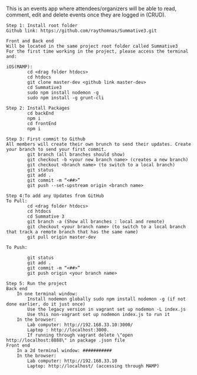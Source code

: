This is an events app where attendees/organizers will be able to read, comment, edit and delete events once they are logged in (CRUD).

	Step 1: Install root folder
	Github link: https://github.com/raythomnas/Summative3.git

	Front and Back end
	Will be located in the same project root folder called Summative3
	For the first time working in the project, please access the terminal and:

	iOS(MAMP): 
			cd <drag folder htdocs>
			cd htdocs
			git clone master-dev <github link master-dev>
			cd Summative3
			sudo npm install nodemon -g
			sudo npm install -g grunt-cli

	Step 2: Install Packages
			cd backEnd
			npm i
			cd frontEnd
			npm i

	Step 3: First commit to Github
	All members will create their own brunch to send their updates. Create your branch to send your first commit.
			git branch (all branches should show)
			git checkout -b <your new branch name> (creates a new branch)
			git checkout <branch name> (to switch to a local branch)
			git status
			git add .
			git commit -m “<##>”
			git push --set-upstream origin <branch name>

	Step 4:To add any Updates from GitHub
	To Pull:
			cd <drag folder htdocs>
			cd htdocs
			cd Summative 3
			git branch -a (Show all branches : local and remote)
			git checkout <your branch name> (to switch to a local branch that track a remote branch that has the same name)
			git pull origin master-dev

	To Push:
		
			git status
			git add .
			git commit -m “<##>”
			git push origin <your branch name>

	Step 5: Run the project
	Back end 
		In one terminal window:
			Install nodemon globally sudo npm install nodemon -g (if not done earlier, do it just once)
			Use the legacy version in vagrant set up nodemon -L index.js
			Use this non-vagrant set up nodemon index.js to run it
		In the browser:
			Lab computer: http://192.168.33.10:3000/
			Laptop : http://localhost:3000. 
			If running through vagrant delete \"open http://localhost:8888\" in package .json file
	Front end
		In a 2d terminal window: ###########
		In the browser:
			Lab computer: http://192.168.33.10
			Laptop: http://localhost/ (accessing through MAMP)

